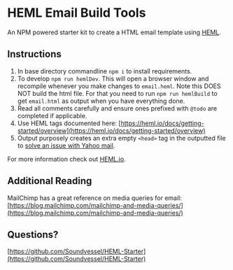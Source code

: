# HEML Email Build Tools

An NPM powered starter kit to create a HTML email template using [HEML](https://heml.io/).

## Instructions

1. In base directory commandline `npm i` to install requirements.
2. To develop `npm run hemlDev`. This will open a browser window and recompile whenever you make changes to `email.heml`. Note this DOES NOT build the html file. For that you need to run `npm run hemlBuild` to get `email.html` as output when you have everything done.
3. Read all comments carefully and ensure ones prefixed with `@todo` are completed if applicable.
4. Use HEML tags documented here: [https://heml.io/docs/getting-started/overview](https://heml.io/docs/getting-started/overview)
5. Output purposely creates an extra empty `<head>` tag in the outputted file to [solve an issue with Yahoo mail](https://mosaico.io/email-client-tricks/double-head-trick-yahoo-app-android/).

For more information check out [HEML.io](https://heml.io/).

## Additional Reading

MailChimp has a great reference on media queries for email: [https://blog.mailchimp.com/mailchimp-and-media-queries/](https://blog.mailchimp.com/mailchimp-and-media-queries/)

## Questions?

[https://github.com/Soundvessel/HEML-Starter](https://github.com/Soundvessel/HEML-Starter)